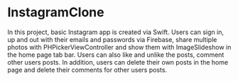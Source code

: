 # InstagramClone
In this project, basic Instagram app is created via Swift. Users can sign in, up and out with their emails and passwords via Firebase, share multiple photos with PHPickerViewController and show them with ImageSlideshow in the home page tab bar. Users can also like and unlike the posts, comment other users posts. In addition, users can delete their own posts in the home page and delete their comments for other users posts.
